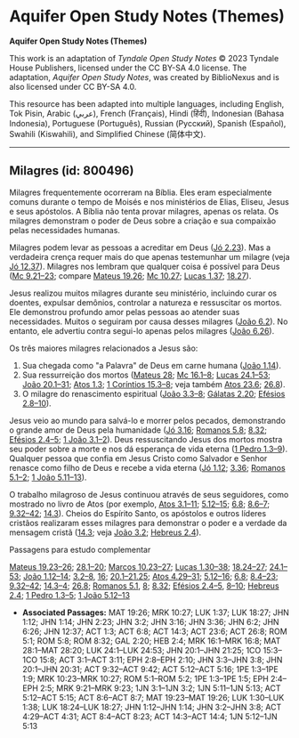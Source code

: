 # Aquifer Open Study Notes (Themes)

**Aquifer Open Study Notes (Themes)**

This work is an adaptation of *Tyndale Open Study Notes* © 2023 Tyndale House Publishers, licensed under the CC BY\-SA 4\.0 license. The adaptation, *Aquifer Open Study Notes*, was created by BiblioNexus and is also licensed under CC BY\-SA 4\.0\.

This resource has been adapted into multiple languages, including English, Tok Pisin, Arabic (عربي), French (Français), Hindi (हिंदी), Indonesian (Bahasa Indonesia), Portuguese (Português), Russian (Русский), Spanish (Español), Swahili (Kiswahili), and Simplified Chinese (简体中文).



--------------------------------

## Milagres (id: 800496)

Milagres frequentemente ocorreram na Bíblia. Eles eram especialmente comuns durante o tempo de Moisés e nos ministérios de Elias, Eliseu, Jesus e seus apóstolos. A Bíblia não tenta provar milagres, apenas os relata. Os milagres demonstram o poder de Deus sobre a criação e sua compaixão pelas necessidades humanas.

Milagres podem levar as pessoas a acreditar em Deus ([Jó 2\.23](https://ref.ly/John2:23)). Mas a verdadeira crença requer mais do que apenas testemunhar um milagre (veja [Jó 12\.37](https://ref.ly/John12:37)). Milagres nos lembram que qualquer coisa é possível para Deus ([Mc 9\.21–23](https://ref.ly/Mark9:21-Mark9:23); compare [Mateus 19\.26](https://ref.ly/Matt19:26); [Mc 10\.27](https://ref.ly/Mark10:27); [Lucas 1\.37](https://ref.ly/Luke1:37); [18\.27](https://ref.ly/Luke18:27)).

Jesus realizou muitos milagres durante seu ministério, incluindo curar os doentes, expulsar demônios, controlar a natureza e ressuscitar os mortos. Ele demonstrou profundo amor pelas pessoas ao atender suas necessidades. Muitos o seguiram por causa desses milagres ([João 6\.2](https://ref.ly/John6:2)). No entanto, ele advertiu contra segui\-lo apenas pelos milagres ([João 6\.26](https://ref.ly/John6:26)).

Os três maiores milagres relacionados a Jesus são:

1. Sua chegada como "a Palavra" de Deus em carne humana ([João 1\.14](https://ref.ly/John1:14)).
2. Sua ressurreição dos mortos ([Mateus 28](https://ref.ly/Matt28:1-Matt28:20); [Mc 16\.1–8](https://ref.ly/Mark16:1-Mark16:8); [Lucas 24\.1–53](https://ref.ly/Luke24:1-Luke24:53); [João 20\.1–31](https://ref.ly/John20:1-John20:31); [Atos 1\.3](https://ref.ly/Acts1:3); [1 Coríntios 15\.3–8](https://ref.ly/1Cor15:3-1Cor15:8); veja também [Atos 23\.6](https://ref.ly/Acts23:6); [26\.8](https://ref.ly/Acts26:8)).
3. O milagre do renascimento espiritual ([João 3\.3–8](https://ref.ly/John3:3-John3:8); [Gálatas 2\.20](https://ref.ly/Gal2:20); [Efésios 2\.8–10](https://ref.ly/Eph2:8-Eph2:10)).

Jesus veio ao mundo para salvá\-lo e morrer pelos pecados, demonstrando o grande amor de Deus pela humanidade ([Jó 3\.16](https://ref.ly/John3:16); [Romanos 5\.8](https://ref.ly/Rom5:8); [8\.32](https://ref.ly/Rom8:32); [Efésios 2\.4–5](https://ref.ly/Eph2:4-Eph2:5); [1 João 3\.1–2](https://ref.ly/1John3:1-1John3:2)). Deus ressuscitando Jesus dos mortos mostra seu poder sobre a morte e nos dá esperança de vida eterna ([1 Pedro 1\.3–9](https://ref.ly/1Pet1:3-1Pet1:9)). Qualquer pessoa que confia em Jesus Cristo como Salvador e Senhor renasce como filho de Deus e recebe a vida eterna ([Jó 1\.12](https://ref.ly/John1:12); [3\.36](https://ref.ly/John3:36); [Romanos 5\.1–2](https://ref.ly/Rom5:1-Rom5:2); [1 João 5\.11–13](https://ref.ly/1John5:11-1John5:13)).

O trabalho milagroso de Jesus continuou através de seus seguidores, como mostrado no livro de Atos (por exemplo, [Atos 3\.1–11](https://ref.ly/Acts3:1-Acts3:11); [5\.12–15](https://ref.ly/Acts5:12-Acts5:15); [6\.8](https://ref.ly/Acts6:8); [8\.6–7](https://ref.ly/Acts8:6-Acts8:7); [9\.32–42](https://ref.ly/Acts9:32-Acts9:42); [14\.3](https://ref.ly/Acts14:3)). Cheios do Espírito Santo, os apóstolos e outros líderes cristãos realizaram esses milagres para demonstrar o poder e a verdade da mensagem cristã ([14\.3](https://ref.ly/Acts14:3); veja [João 3\.2](https://ref.ly/John3:2); [Hebreus 2\.4](https://ref.ly/Heb2:4)).

Passagens para estudo complementar

[Mateus 19\.23–26](https://ref.ly/Matt19:23-Matt19:26); [28\.1–20](https://ref.ly/Matt28:1-Matt28:20); [Marcos 10\.23–27](https://ref.ly/Mark10:23-Mark10:27); [Lucas 1\.30–38](https://ref.ly/Luke1:30-Luke1:38); [18\.24–27](https://ref.ly/Luke18:24-Luke18:27); [24\.1–53](https://ref.ly/Luke24:1-Luke24:53); [João 1\.12–14](https://ref.ly/John1:12-John1:14); [3\.2–8](https://ref.ly/John3:2-John3:8), [16](https://ref.ly/John3:16); [20\.1–21\.25](https://ref.ly/John20:1-John21:25); [Atos 4\.29–31](https://ref.ly/Acts4:29-Acts4:31); [5\.12–16](https://ref.ly/Acts5:12-Acts5:16); [6\.8](https://ref.ly/Acts6:8); [8\.4–23](https://ref.ly/Acts8:4-Acts8:23); [9\.32–42](https://ref.ly/Acts9:32-Acts9:42); [14\.3–4](https://ref.ly/Acts14:3-Acts14:4); [26\.8](https://ref.ly/Acts26:8); [Romanos 5\.1](https://ref.ly/Rom5:1), [8](https://ref.ly/Rom5:8); [8\.32](https://ref.ly/Rom8:32); [Efésios 2\.4–5](https://ref.ly/Eph2:4-Eph2:5), [8–10](https://ref.ly/Eph2:8-Eph2:10); [Hebreus 2\.4](https://ref.ly/Heb2:4); [1 Pedro 1\.3–5](https://ref.ly/1Pet1:3-1Pet1:5); [1 João 5\.12–13](https://ref.ly/1John5:12-1John5:13)

* **Associated Passages:** MAT 19:26; MRK 10:27; LUK 1:37; LUK 18:27; JHN 1:12; JHN 1:14; JHN 2:23; JHN 3:2; JHN 3:16; JHN 3:36; JHN 6:2; JHN 6:26; JHN 12:37; ACT 1:3; ACT 6:8; ACT 14:3; ACT 23:6; ACT 26:8; ROM 5:1; ROM 5:8; ROM 8:32; GAL 2:20; HEB 2:4; MRK 16:1–MRK 16:8; MAT 28:1–MAT 28:20; LUK 24:1–LUK 24:53; JHN 20:1–JHN 21:25; 1CO 15:3–1CO 15:8; ACT 3:1–ACT 3:11; EPH 2:8–EPH 2:10; JHN 3:3–JHN 3:8; JHN 20:1–JHN 20:31; ACT 9:32–ACT 9:42; ACT 5:12–ACT 5:16; 1PE 1:3–1PE 1:9; MRK 10:23–MRK 10:27; ROM 5:1–ROM 5:2; 1PE 1:3–1PE 1:5; EPH 2:4–EPH 2:5; MRK 9:21–MRK 9:23; 1JN 3:1–1JN 3:2; 1JN 5:11–1JN 5:13; ACT 5:12–ACT 5:15; ACT 8:6–ACT 8:7; MAT 19:23–MAT 19:26; LUK 1:30–LUK 1:38; LUK 18:24–LUK 18:27; JHN 1:12–JHN 1:14; JHN 3:2–JHN 3:8; ACT 4:29–ACT 4:31; ACT 8:4–ACT 8:23; ACT 14:3–ACT 14:4; 1JN 5:12–1JN 5:13

